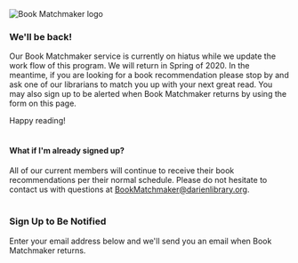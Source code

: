 <img class="img-responsive" src="/uploads/logos/book_matchmaker_logo.jpg" alt="Book Matchmaker logo" />
<br />

<div class="row">
<div class="col-md-9">

### We'll be back!
Our Book Matchmaker service is currently on hiatus while we update the work flow of this program. We will return in Spring of 2020. In the meantime, if you are looking for a book recommendation please stop by and ask one of our librarians to match you up with your next great read. You may also sign up to be alerted when Book Matchmaker returns by using the form on this page.

Happy reading!
<br />
<br />

#### What if I'm already signed up? 
All of our current members will continue to receive their book recommendations per their normal schedule. Please do not hesitate to contact us with questions at <a href="mailto:BookMatchmaker@darienlibrary.org">BookMatchmaker@darienlibrary.org</a>. 
<br />
<br />

</div>
<div class="col-md-3">

### Sign Up to Be Notified
Enter your email address below and we'll send you an email when Book Matchmaker returns. 
<script type="text/javascript" src="https://form.jotform.com/jsform/92044078562155"></script>
</div>
</div>